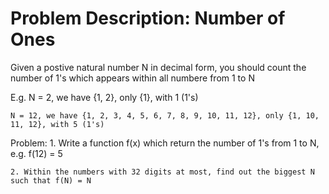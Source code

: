 Problem Description: Number of Ones
===================================
Given a postive natural number N in decimal form, you should count the number of 1's which appears within all numbere from 1 to N
  
E.g.
    N = 2, we have {1, 2}, only {1}, with 1 (1's)
    
    N = 12, we have {1, 2, 3, 4, 5, 6, 7, 8, 9, 10, 11, 12}, only {1, 10, 11, 12}, with 5 (1's)
    
Problem:
    1. Write a function f(x) which return the number of 1's from 1 to N, e.g. f(12) = 5
    
    2. Within the numbers with 32 digits at most, find out the biggest N such that f(N) = N

